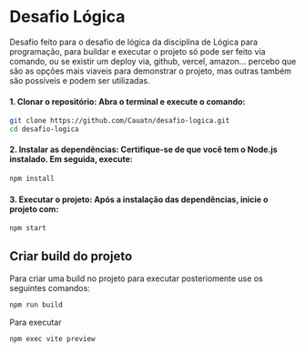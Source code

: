 # Desafio Lógica
Desafio feito para o desafio de lógica da disciplina de Lógica para programação, para buildar e executar o projeto só pode ser feito via comando, ou se existir um deploy via, github, vercel, amazon...
percebo que são as opções mais viaveis para demonstrar o projeto, mas outras também são possíveis e podem ser utilizadas. 

#### 1. Clonar o repositório: Abra o terminal e execute o comando:

```bash
git clone https://github.com/Cauatn/desafio-logica.git
cd desafio-logica
```

#### 2. Instalar as dependências: Certifique-se de que você tem o Node.js instalado. Em seguida, execute:

```bash
npm install
```

#### 3. Executar o projeto: Após a instalação das dependências, inicie o projeto com:

```bash
npm start
```

## Criar build do projeto
Para criar uma build no projeto para executar posteriomente use os seguintes comandos:
```bash
npm run build
```

Para executar 
```bash
npm exec vite preview
```
